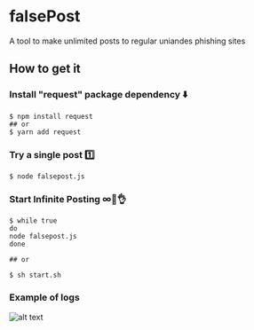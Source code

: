# falsePost
A tool to make unlimited posts to regular uniandes phishing sites 

## How to get it 
### Install "request" package dependency ⬇️
```shell
$ npm install request
## or
$ yarn add request
```
 
### Try a single post 1️⃣
 
```shell
$ node falsepost.js
```


### Start Infinite Posting ∞🦄👌
```shell
$ while true
do
node falsepost.js
done

## or

$ sh start.sh
```

### Example of logs

![alt text](https://github.com/igomez10/falsePost/blob/master/result.png?raw=true "Logs")

